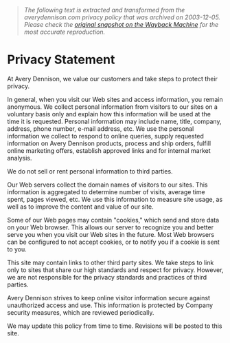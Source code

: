 > *The following text is extracted and transformed from the averydennison.com privacy policy that was archived on 2003-12-05. Please check the [original snapshot on the Wayback Machine](https://web.archive.org/web/20031205061225id_/http%3A//www.averydennison.com/corporate.nsf/PG/PrivacyStatement%3FOpenDocument) for the most accurate reproduction.*

# Privacy Statement

At Avery Dennison, we value our customers and take steps to protect their privacy. 

In general, when you visit our Web sites and access information, you remain anonymous. We collect personal information from visitors to our sites on a voluntary basis only and explain how this information will be used at the time it is requested. Personal information may include name, title, company, address, phone number, e-mail address, etc. We use the personal information we collect to respond to online queries, supply requested information on Avery Dennison products, process and ship orders, fulfill online marketing offers, establish approved links and for internal market analysis. 

We do not sell or rent personal information to third parties. 

Our Web servers collect the domain names of visitors to our sites. This information is aggregated to determine number of visits, average time spent, pages viewed, etc. We use this information to measure site usage, as well as to improve the content and value of our site. 

Some of our Web pages may contain "cookies," which send and store data on your Web browser. This allows our server to recognize you and better serve you when you visit our Web sites in the future. Most Web browsers can be configured to not accept cookies, or to notify you if a cookie is sent to you. 

This site may contain links to other third party sites. We take steps to link only to sites that share our high standards and respect for privacy. However, we are not responsible for the privacy standards and practices of third parties. 

Avery Dennison strives to keep online visitor information secure against unauthorized access and use. This information is protected by Company security measures, which are reviewed periodically. 

We may update this policy from time to time. Revisions will be posted to this site.
